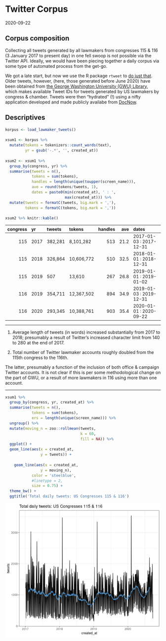 Twitter Corpus
==============

2020-09-22

Corpus composition
------------------

Collecting all tweets generated by all lawmakers from congresses 115 &
116 (3 January 2017 to present day) in one fell swoop is not possible
via the Twitter API. Ideally, we would have been piecing together a
daily corpus via some type of automated process from the get-go.

We got a late start, but now we use the R package `rtweet` to [do just
that](). Older tweets, however, (here, those generated before June 2020)
have been obtained from [the George Washington University (GWU)
Library](https://tweetsets.library.gwu.edu/), which makes available
Tweet IDs for tweets generated by US lawmakers by congress & chamber.
Tweets were then “hydrated” (!) using a nifty application developed and
made publicly availabe from
[DocNow](https://github.com/DocNow/hydrator).

Descriptives
------------

``` r
korpus <- load_lawmaker_tweets()

xsum1 <- korpus %>%
  mutate(tokens = tokenizers::count_words(text),
         yr = gsub('-.*', '', created_at))

xsum2 <- xsum1 %>%
  group_by(congress, yr) %>%
  summarise(tweets = n(),
            tokens = sum(tokens),
            handles = length(unique(toupper(screen_name))),
            ave = round(tokens/tweets, 1),
            dates = paste0(min(created_at), ' : ', 
                           max(created_at))) %>%
  mutate(tweets = formatC(tweets, big.mark = ','),
         tokens = formatC(tokens, big.mark = ','))

xsum2 %>% knitr::kable()
```

|  congress| yr   | tweets  | tokens     |  handles|   ave| dates                   |
|---------:|:-----|:--------|:-----------|--------:|-----:|:------------------------|
|       115| 2017 | 382,281 | 8,101,282  |      513|  21.2| 2017-01-03 : 2017-12-31 |
|       115| 2018 | 326,864 | 10,606,772 |      510|  32.5| 2018-01-01 : 2018-12-31 |
|       115| 2019 | 507     | 13,610     |      267|  26.8| 2019-01-01 : 2019-01-02 |
|       116| 2019 | 354,711 | 12,367,502 |      894|  34.9| 2019-01-03 : 2019-12-31 |
|       116| 2020 | 293,345 | 10,388,761 |      903|  35.4| 2020-01-01 : 2020-09-22 |

------------------------------------------------------------------------

1.  Average length of tweets (in words) increased substantially from
    2017 to 2018; presumably a result of Twitter’s increased character
    limit from 140 to 280 at the end of 2017.

2.  Total number of Twitter lawmaker accounts roughly doubled from the
    115th congress to the 116th.

The latter, presumably a function of the inclusion of both office &
campaign Twitter accounts. It is not clear if this is per some
methodological change on the part of GWU, or a result of more lawmakers
in 116 using more than one account.

------------------------------------------------------------------------

``` r
xsum1 %>%
  group_by(congress, yr, created_at) %>%
  summarise(tweets = n(),
            tokens = sum(tokens),
            ers = length(unique(screen_name))) %>%
  ungroup() %>%
  mutate(moving_n = zoo::rollmean(tweets, 
                                  k = 60, 
                                  fill = NA)) %>%
  ggplot() +
  geom_line(aes(x = created_at, 
                y = tweets)) +
  
    geom_line(aes(x = created_at,
                y = moving_n),
            color = 'steelblue',
            #linetype = 2,
            size = 0.75) +
  theme_bw() +
  ggtitle('Total daily tweets: US Congresses 115 & 116')
```

![](corpus-composition_files/figure-markdown_github/unnamed-chunk-3-1.png)
